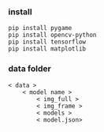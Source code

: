 ### install
    pip install pygame
    pip install opencv-python
    pip install tensorflow
    pip install matplotlib

### data folder
    < data >
        < model name >
            < img_full >
            < img_frame >
            < models >
            < model.json>